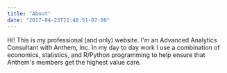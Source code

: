 ```yaml
---
title: "About"
date: "2017-04-23T21:48:51-07:00"
---
```


Hi! This is my professional (and only) website. I'm an Advanced Analytics Consultant with Anthem, Inc. In my day to day work I use a combination of economics, statistics, and R/Python programming to help ensure that Anthem's members get the highest value care. 